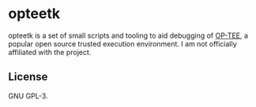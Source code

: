 # opteetk
opteetk is a set of small scripts and tooling to aid debugging of
[OP-TEE](https://github.com/OP-TEE/optee_os), a popular open source trusted
execution environment. I am not officially affiliated with the project.

## License
GNU GPL-3.
